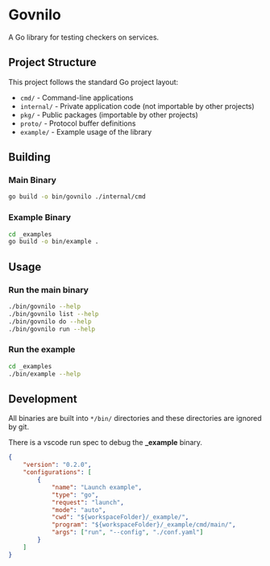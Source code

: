 # Govnilo

A Go library for testing checkers on services.

## Project Structure

This project follows the standard Go project layout:

- `cmd/` - Command-line applications
- `internal/` - Private application code (not importable by other projects)
- `pkg/` - Public packages (importable by other projects)
- `proto/` - Protocol buffer definitions
- `example/` - Example usage of the library

## Building

### Main Binary

```bash
go build -o bin/govnilo ./internal/cmd
```

### Example Binary

```bash
cd _examples
go build -o bin/example .
```

## Usage

### Run the main binary

```bash
./bin/govnilo --help
./bin/govnilo list --help
./bin/govnilo do --help
./bin/govnilo run --help
```

### Run the example

```bash
cd _examples
./bin/example --help
```

## Development

All binaries are built into `*/bin/` directories and these directories are ignored by git.

There is a vscode run spec to debug the **_example** binary. 

```json
{
    "version": "0.2.0",
    "configurations": [
        {
            "name": "Launch example",
            "type": "go",
            "request": "launch",
            "mode": "auto",
            "cwd": "${workspaceFolder}/_example/",
            "program": "${workspaceFolder}/_example/cmd/main/",
            "args": ["run", "--config", "./conf.yaml"]
        }
    ]
}
```